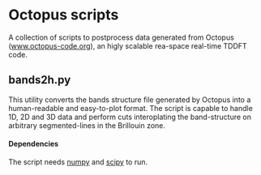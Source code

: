 # Octopus scripts

A collection of scripts to postprocess data generated from Octopus (www.octopus-code.org), an higly scalable rea-space real-time TDDFT code.


## bands2h.py
This utility converts the bands structure file generated by Octopus into a human-readable and easy-to-plot format. The script is capable to handle 1D, 2D and 3D data and perform cuts interoplating the band-structure on arbitrary segmented-lines in the Brillouin zone. 

#### Dependencies
The script needs [numpy](http://www.numpy.org) and [scipy](http://www.scipy.org) to run.
